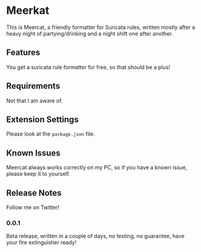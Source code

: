 # Meerkat

This is Meercat, a friendly formatter for Suricata rules, written mostly after a heavy night of partying/drinking and a night shift one after another.

## Features

You get a suricata rule formatter for free, so that should be a plus!

## Requirements

Not that I am aware of.

## Extension Settings

Please look at the `package.json` file.

## Known Issues

Meercat always works correctly on my PC, so if you have a known issue, please keep it to yourself.

## Release Notes

Follow me on Twitter!

### 0.0.1
Beta release, written in a couple of days, no testing, no guarantee, have your fire extinguisher ready!